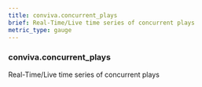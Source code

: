 ```yaml
---
title: conviva.concurrent_plays
brief: Real-Time/Live time series of concurrent plays
metric_type: gauge
---
```

### conviva.concurrent_plays

Real-Time/Live time series of concurrent plays